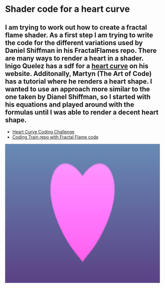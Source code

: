# Shader code for a heart curve

## I am trying to work out how to create a fractal flame shader. As a first step I am trying to write the code for the different variations used by Daniel Shiffman in his FractalFlames repo.  There are many ways to render a heart in a shader. Inigo Quelez has a sdf for a [heart curve](https://iquilezles.org/articles/distfunctions2d/) on his website.  Additonally, Martyn (The Art of Code) has a tutorial where he renders a heart shape. I wanted to use an approach more similar to the one taken by Dianel Shiffman, so I started with his equations and played around with the formulas until I was able to render a decent heart shape. 

- [Heart Curve Coding Challenge](https://thecodingtrain.com/challenges/134-heart-curve)
- [Coding Train repo with Fractal Flame code](https://github.com/CodingTrain/FractalFlame)



<!-- [Link to live version]() -->

<img class="img" src="images/heart.jpg" alt="Supershape" style=" display: block;
    margin-left: auto;
    margin-right: auto;" width="800" height="450">

